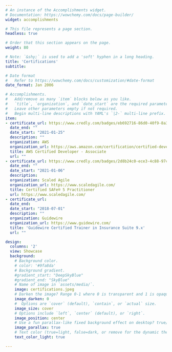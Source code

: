 ```yaml
---
# An instance of the Accomplishments widget.
# Documentation: https://wowchemy.com/docs/page-builder/
widget: accomplishments

# This file represents a page section.
headless: true

# Order that this section appears on the page.
weight: 80

# Note: `&shy;` is used to add a 'soft' hyphen in a long heading.
title: 'Certifications'
subtitle:

# Date format
#   Refer to https://wowchemy.com/docs/customization/#date-format
date_format: Jan 2006

# Accomplishments.
#   Add/remove as many `item` blocks below as you like.
#   `title`, `organization`, and `date_start` are the required parameters.
#   Leave other parameters empty if not required.
#   Begin multi-line descriptions with YAML's `|2-` multi-line prefix.
item:
- certificate_url: https://www.credly.com/badges/eb692716-86d0-40f9-8a35-0acb44d51717/public_url
  date_end: ""
  date_start: "2021-01-25"
  description: ""
  organization: AWS
  organization_url: https://aws.amazon.com/certification/certified-developer-associate/
  title: AWS Certified Developer - Associate
  url: ""
- certificate_url: https://www.credly.com/badges/2d8b24c0-ece3-4c88-97c2-bfebf2979305/public_url
  date_end: ""
  date_start: "2021-01-06"
  description:
  organization: Scaled Agile
  organization_url: https://www.scaledagile.com/
  title: Certified SAFe® 5 Practitioner
  url: https://www.scaledagile.com/
- certificate_url:
  date_end:
  date_start: "2018-07-01"
  description: ""
  organization: Guidewire
  organization_url: https://www.guidewire.com/
  title: 'Guidewire Certified Trainer in Insurance Suite 9.x'
  url: ""

design:
  columns: '2'
  view: Showcase
  background:
    # Background color.
    # color: '#9fa8da'
    # Background gradient.
    #gradient_start: "DeepSkyBlue"
    #gradient_end: "SkyBlue"
    # Name of image in `assets/media/`.
    image: certifications.jpeg
    # Darken the image? Range 0-1 where 0 is transparent and 1 is opaque.
    image_darken: 0
    #  Options are `cover` (default), `contain`, or `actual` size.
    image_size: cover
    # Options include `left`, `center` (default), or `right`.
    image_position: center
    # Use a fun parallax-like fixed background effect on desktop? true/false
    image_parallax: true
    # Text color (true=light, false=dark, or remove for the dynamic theme color).
    text_color_light: true

---
```

